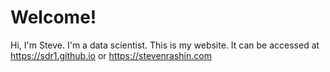 # Welcome!

Hi, I'm Steve.  I'm a data scientist.  This is my website.  It can be accessed at https://sdr1.github.io or https://stevenrashin.com
